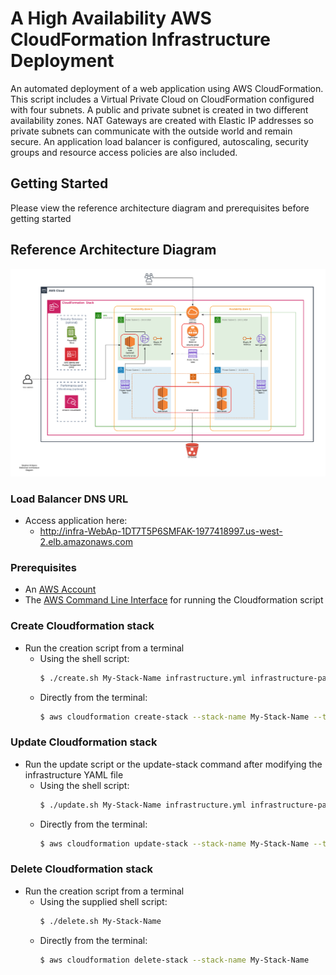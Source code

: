 # A High Availability AWS CloudFormation Infrastructure Deployment

An automated deployment of a web application using AWS CloudFormation. This script includes a Virtual Private Cloud on CloudFormation configured with four subnets. A public and private subnet is created in two different availability zones. NAT Gateways are created with Elastic IP addresses so private subnets can communicate with the outside world and remain secure. An application load balancer is configured, autoscaling, security groups and resource access policies are also included.

## Getting Started

Please view the reference architecture diagram and prerequisites before getting started

## Reference Architecture Diagram

![Reference Architecture Diagram](/ReferenceArchitectureDiagram.png)

### Load Balancer DNS URL

- Access application here:
  - http://infra-WebAp-1DT7T5P6SMFAK-1977418997.us-west-2.elb.amazonaws.com

### Prerequisites

- An [AWS Account](https://aws.amazon.com)
- The [AWS Command Line Interface](https://aws.amazon.com/cli/) for running the Cloudformation script

### Create Cloudformation stack

- Run the creation script from a terminal
  - Using the shell script:
    ```bash
    $ ./create.sh My-Stack-Name infrastructure.yml infrastructure-parameters.json
    ```
  - Directly from the terminal:
    ```bash
    $ aws cloudformation create-stack --stack-name My-Stack-Name --template-body file://infrastructure.yml --parameters file://infrastructure-parameters.json --capabilities "CAPABILITY_IAM" "CAPABILITY_NAMED_IAM" --region=us-west-2
    ```

### Update Cloudformation stack

- Run the update script or the update-stack command after modifying the infrastructure YAML file
  - Using the shell script:
    ```bash
    $ ./update.sh My-Stack-Name infrastructure.yml infrastructure-parameters.json
    ```
  - Directly from the terminal:
    ```bash
    $ aws cloudformation update-stack --stack-name My-Stack-Name --template-body file://infrastructure.yml --parameters file://infrastructure-parameters.json --capabilities "CAPABILITY_IAM" "CAPABILITY_NAMED_IAM" --region=us-west-2
    ```

### Delete Cloudformation stack

- Run the creation script from a terminal
  - Using the supplied shell script:
    ```bash
    $ ./delete.sh My-Stack-Name
    ```
  - Directly from the terminal:
    ```bash
    $ aws cloudformation delete-stack --stack-name My-Stack-Name
    ```
